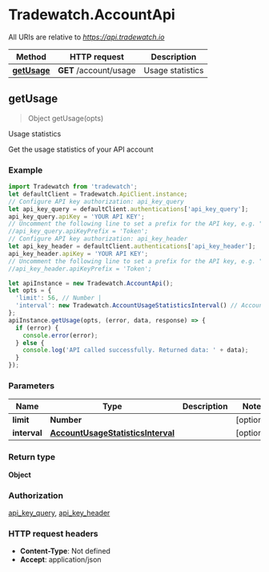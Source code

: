 # Tradewatch.AccountApi

All URIs are relative to *https://api.tradewatch.io*

Method | HTTP request | Description
------------- | ------------- | -------------
[**getUsage**](AccountApi.md#getUsage) | **GET** /account/usage | Usage statistics



## getUsage

> Object getUsage(opts)

Usage statistics

Get the usage statistics of your API account

### Example

```javascript
import Tradewatch from 'tradewatch';
let defaultClient = Tradewatch.ApiClient.instance;
// Configure API key authorization: api_key_query
let api_key_query = defaultClient.authentications['api_key_query'];
api_key_query.apiKey = 'YOUR API KEY';
// Uncomment the following line to set a prefix for the API key, e.g. "Token" (defaults to null)
//api_key_query.apiKeyPrefix = 'Token';
// Configure API key authorization: api_key_header
let api_key_header = defaultClient.authentications['api_key_header'];
api_key_header.apiKey = 'YOUR API KEY';
// Uncomment the following line to set a prefix for the API key, e.g. "Token" (defaults to null)
//api_key_header.apiKeyPrefix = 'Token';

let apiInstance = new Tradewatch.AccountApi();
let opts = {
  'limit': 56, // Number | 
  'interval': new Tradewatch.AccountUsageStatisticsInterval() // AccountUsageStatisticsInterval | 
};
apiInstance.getUsage(opts, (error, data, response) => {
  if (error) {
    console.error(error);
  } else {
    console.log('API called successfully. Returned data: ' + data);
  }
});
```

### Parameters


Name | Type | Description  | Notes
------------- | ------------- | ------------- | -------------
 **limit** | **Number**|  | [optional] 
 **interval** | [**AccountUsageStatisticsInterval**](.md)|  | [optional] 

### Return type

**Object**

### Authorization

[api_key_query](../README.md#api_key_query), [api_key_header](../README.md#api_key_header)

### HTTP request headers

- **Content-Type**: Not defined
- **Accept**: application/json

